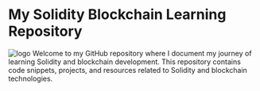 # My Solidity Blockchain Learning Repository

![logo](https://skillicons.dev/icons?i=solidity)
Welcome to my GitHub repository where I document my journey of learning Solidity and blockchain development. This repository contains code snippets, projects, and resources related to Solidity and blockchain technologies.
